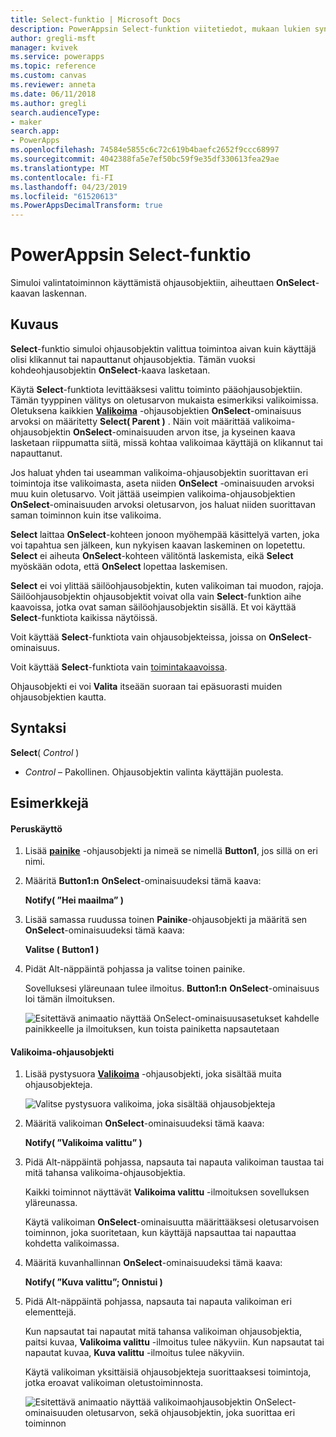 ```yaml
---
title: Select-funktio | Microsoft Docs
description: PowerAppsin Select-funktion viitetiedot, mukaan lukien syntaksi
author: gregli-msft
manager: kvivek
ms.service: powerapps
ms.topic: reference
ms.custom: canvas
ms.reviewer: anneta
ms.date: 06/11/2018
ms.author: gregli
search.audienceType:
- maker
search.app:
- PowerApps
ms.openlocfilehash: 74584e5855c6c72c619b4baefc2652f9ccc68997
ms.sourcegitcommit: 4042388fa5e7ef50bc59f9e35df330613fea29ae
ms.translationtype: MT
ms.contentlocale: fi-FI
ms.lasthandoff: 04/23/2019
ms.locfileid: "61520613"
ms.PowerAppsDecimalTransform: true
---
```

# <a name="select-function-in-powerapps"></a>PowerAppsin Select-funktio
Simuloi valintatoiminnon käyttämistä ohjausobjektiin, aiheuttaen **OnSelect**-kaavan laskennan.

## <a name="description"></a>Kuvaus
**Select**-funktio simuloi ohjausobjektin valittua toimintoa aivan kuin käyttäjä olisi klikannut tai napauttanut ohjausobjektia. Tämän vuoksi kohdeohjausobjektin **OnSelect**-kaava lasketaan.

Käytä **Select**-funktiota levittääksesi valittu toiminto pääohjausobjektiin. Tämän tyyppinen välitys on oletusarvon mukaista esimerkiksi valikoimissa. Oletuksena kaikkien **[Valikoima](../controls/control-gallery.md)** -ohjausobjektien **OnSelect**-ominaisuus arvoksi on määritetty **Select( Parent )** . Näin voit määrittää valikoima-ohjausobjektin **OnSelect**-ominaisuuden arvon itse, ja kyseinen kaava lasketaan riippumatta siitä, missä kohtaa valikoimaa käyttäjä on klikannut tai napauttanut.

Jos haluat yhden tai useamman valikoima-ohjausobjektin suorittavan eri toimintoja itse valikoimasta, aseta niiden **OnSelect** -ominaisuuden arvoksi muu kuin oletusarvo. Voit jättää useimpien valikoima-ohjausobjektien **OnSelect**-ominaisuuden arvoksi oletusarvon, jos haluat niiden suorittavan saman toiminnon kuin itse valikoima.

**Select** laittaa **OnSelect**-kohteen jonoon myöhempää käsittelyä varten, joka voi tapahtua sen jälkeen, kun nykyisen kaavan laskeminen on lopetettu. **Select** ei aiheuta **OnSelect**-kohteen välitöntä laskemista, eikä **Select** myöskään odota, että **OnSelect** lopettaa laskemisen.

**Select** ei voi ylittää säilöohjausobjektin, kuten valikoiman tai muodon, rajoja. Säilöohjausobjektin ohjausobjektit voivat olla vain **Select**-funktion aihe kaavoissa, jotka ovat saman säilöohjausobjektin sisällä. Et voi käyttää **Select**-funktiota kaikissa näytöissä.

Voit käyttää **Select**-funktiota vain ohjausobjekteissa, joissa on **OnSelect**-ominaisuus.

Voit käyttää **Select**-funktiota vain [toimintakaavoissa](../working-with-formulas-in-depth.md).

Ohjausobjekti ei voi **Valita** itseään suoraan tai epäsuorasti muiden ohjausobjektien kautta.

## <a name="syntax"></a>Syntaksi
**Select**( *Control* )

* *Control* – Pakollinen.  Ohjausobjektin valinta käyttäjän puolesta.

## <a name="examples"></a>Esimerkkejä

#### <a name="basic-usage"></a>Peruskäyttö

1. Lisää **[painike](../controls/control-button.md)** -ohjausobjekti ja nimeä se nimellä **Button1**, jos sillä on eri nimi.

1. Määritä **Button1:n** **OnSelect**-ominaisuudeksi tämä kaava:

    **Notify( ”Hei maailma” )**

1. Lisää samassa ruudussa toinen **Painike**-ohjausobjekti ja määritä sen **OnSelect**-ominaisuudeksi tämä kaava:

    **Valitse ( Button1 )**

1. Pidät Alt-näppäintä pohjassa ja valitse toinen painike.

    Sovelluksesi yläreunaan tulee ilmoitus. **Button1:n** **OnSelect**-ominaisuus loi tämän ilmoituksen.

    ![Esitettävä animaatio näyttää OnSelect-ominaisuusasetukset kahdelle painikkeelle ja ilmoituksen, kun toista painiketta napsautetaan](media/function-select/basic-select.gif)

#### <a name="gallery-control"></a>Valikoima-ohjausobjekti

1. Lisää pystysuora **[Valikoima](../controls/control-gallery.md)** -ohjausobjekti, joka sisältää muita ohjausobjekteja.

    ![Valitse pystysuora valikoima, joka sisältää ohjausobjekteja](media/function-select/select-gallery.png)

2. Määritä valikoiman **OnSelect**-ominaisuudeksi tämä kaava:
 
    **Notify( ”Valikoima valittu” )**

3. Pidä Alt-näppäintä pohjassa, napsauta tai napauta valikoiman taustaa tai mitä tahansa valikoima-ohjausobjektia.

    Kaikki toiminnot näyttävät **Valikoima valittu** -ilmoituksen sovelluksen yläreunassa.

    Käytä valikoiman **OnSelect**-ominaisuutta määrittääksesi oletusarvoisen toiminnon, joka suoritetaan, kun käyttäjä napsauttaa tai napauttaa kohdetta valikoimassa.

5. Määritä kuvanhallinnan **OnSelect**-ominaisuudeksi tämä kaava:

    **Notify( ”Kuva valittu”; Onnistui )**

6. Pidä Alt-näppäintä pohjassa, napsauta tai napauta valikoiman eri elementtejä.

    Kun napsautat tai napautat mitä tahansa valikoiman ohjausobjektia, paitsi kuvaa, **Valikoima valittu** -ilmoitus tulee näkyviin. Kun napsautat tai napautat kuvaa, **Kuva valittu** -ilmoitus tulee näkyviin.
 
    Käytä valikoiman yksittäisiä ohjausobjekteja suorittaaksesi toimintoja, jotka eroavat valikoiman oletustoiminnosta.

    ![Esitettävä animaatio näyttää valikoimaohjausobjektin OnSelect-ominaisuuden oletusarvon, sekä ohjausobjektin, joka suorittaa eri toiminnon](media/function-select/gallery-select.gif)
